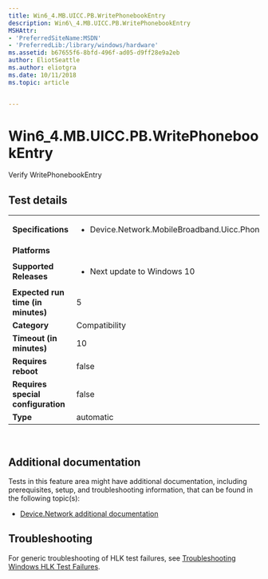 ```yaml
---
title: Win6_4.MB.UICC.PB.WritePhonebookEntry
description: Win6\_4.MB.UICC.PB.WritePhonebookEntry
MSHAttr:
- 'PreferredSiteName:MSDN'
- 'PreferredLib:/library/windows/hardware'
ms.assetid: b67655f6-8bfd-496f-ad05-d9ff28e9a2eb
author: EliotSeattle
ms.author: eliotgra
ms.date: 10/11/2018
ms.topic: article


---
```


# Win6_4.MB.UICC.PB.WritePhonebookEntry


Verify WritePhonebookEntry

## Test details
|||
|---|---|
| **Specifications**  | <ul><li>Device.Network.MobileBroadband.Uicc.PhoneBook.Discretional</li></ul> |  
| **Platforms**   | <ul></ul> |
| **Supported Releases** | <ul><li>Next update to Windows 10</li></ul> |
|**Expected run time (in minutes)**| 5 |
|**Category**| Compatibility |
|**Timeout (in minutes)**| 10 |
|**Requires reboot**| false |
|**Requires special configuration**| false |
|**Type**| automatic |

 

## <span id="Additional_documentation"></span><span id="additional_documentation"></span><span id="ADDITIONAL_DOCUMENTATION"></span>Additional documentation


Tests in this feature area might have additional documentation, including prerequisites, setup, and troubleshooting information, that can be found in the following topic(s):

-   [Device.Network additional documentation](device-network-additional-documentation.md)

## <span id="Troubleshooting"></span><span id="troubleshooting"></span><span id="TROUBLESHOOTING"></span>Troubleshooting


For generic troubleshooting of HLK test failures, see [Troubleshooting Windows HLK Test Failures](..\user\troubleshooting-windows-hlk-test-failures.md).

 

 






